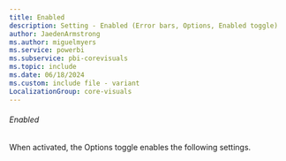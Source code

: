 ```yaml
---
title: Enabled
description: Setting - Enabled (Error bars, Options, Enabled toggle)
author: JaedenArmstrong
ms.author: miguelmyers
ms.service: powerbi
ms.subservice: pbi-corevisuals
ms.topic: include
ms.date: 06/18/2024
ms.custom: include file - variant
LocalizationGroup: core-visuals
---
```

###### Enabled

When activated, the Options toggle enables the following settings.
